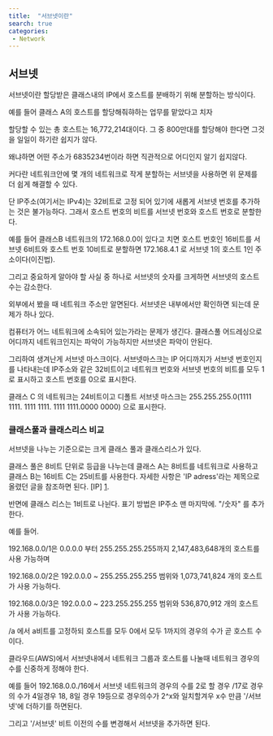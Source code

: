 ```yaml
---
title:  "서브넷이란"
search: true
categories: 
 - Network
---
```




## 서브넷

서브넷이란 할당받은 클래스내의 IP에서 호스트를 분배하기 위해 분할하는 방식이다.  

예를 들어 클래스 A의 호스트를 할당해줘햐하는 업무를 맡았다고 치자   

할당할 수 있는 총 호스트는 16,772,214대이다. 그 중 800만대를 할당해야 한다면 그것을 일일이 하기란 쉽지가 않다.   

왜냐하면 어떤 주소가 6835234번이라 하면 직관적으로 어디인지 알기 쉽지않다.  



커다란 네트워크안에 몇 개의 네트워크로 작게 분할하는 서브넷을 사용하면 위 문제를 더 쉽게 해결할 수 있다.  

단 IP주소(여기서는 IPv4)는 32비트로 고정 되어 있기에 새롭게 서브넷 번호를 추가하는 것은 불가능하다. 그래서 호스트 번호의 비트를 서브넷 번호와 호스트 번호로 분할한다.   

예를 들어 클래스B 네트워크의 172.168.0.0이 있다고 치면 호스트 번호인 16비트를 서브넷 6비트와 호스트 번호 10비트로 분할하면 172.168.4.1 로 서브넷 1의 호스트 1인 주소이다(이진법).  

그리고 중요하게 알아야 할 사실 중 하나로 서브넷의 숫자를 크게하면 서브넷의 호스트수는 감소한다.  

외부에서 봤을 때 네트워크 주소만 알면된다. 서브넷은 내부에서만 확인하면 되는데 문제가 하나 있다.  

컴퓨터가 어느 네트워크에 소속되어 있는가라는 문제가 생긴다. 클래스풀 어드레싱으로 어디까지 네트워크인지는 파악이 가능하지만 서브넷은 파악이 안된다.  

그리하여 생겨난게 서브넷 마스크이다. 서브넷마스크는 IP 어디까지가 서브넷 번호인지를 나타내는데 IP주소와 같은 32비트이고 네트워크 번호와 서브넷 번호의 비트를 모두 1로 표시하고 호스트 번호를 0으로 표시한다.  

클래스 C 의 네트워크는 24비트이고 디폴트 서브넷 마스크는 255.255.255.0(1111 1111. 1111 1111. 1111 1111.0000 0000) 으로 표시한다.  



### 클래스풀과 클래스리스 비교

서브넷을 나누는 기준으로는 크게 클래스 풀과 클래스리스가 있다.  

클래스 풀은 8비트 단위로 등급을 나누는데 클래스 A는 8비트를 네트워크로 사용하고 클래스 B는 16비트 C는 25비트를 사용한다. 자세한 사항은 'IP adress'라는 제목으로 올렸던 글을 참조하면 된다. [IP] [1].  

반면에 클래스 리스는 1비트로 나뉜다. 표기 방법은 IP주소 맨 마지막에. "/숫자" 를 추가한다.  

예를 들어. 

192.168.0.0/1은 0.0.0.0 부터 255.255.255.255까지 2,147,483,648개의 호스트를 사용 가능하며  

192.168.0.0/2은 192.0.0.0 ~ 255.255.255.255 범위와 1,073,741,824 개의 호스트가 사용 가능하다.  

192.168.0.0/3은 192.0.0.0 ~ 223.255.255.255 범위와 536,870,912 개의 호스트가 사용 가능하다.  



/a 에서 a비트를 고정하되 호스트를 모두 0에서 모두 1까지의 경우의 수가 곧 호스트 수이다.  



클라우드(AWS)에서 서브넷내에서 네트워크 그룹과 호스트를 나눌때 네트워크 경우의 수를 신중하게 정해야 한다.  

예를 들어 192.168.0.0./16에서 서브넷 네트워크의 경우의 수를 2로 할 경우 /17로 경우의 수가 4일경우 18, 8일 경우 19등으로 경우의수가 2^x와 일치할겨우 x수 만큼 '/서브넷'에 더하기를 하면된다.   

그리고 '/서브넷' 비트 이전의 수를 변경해서 서브넷을 추가하면 된다.  



 

[1]: https://myeongjang.github.io/network/IP